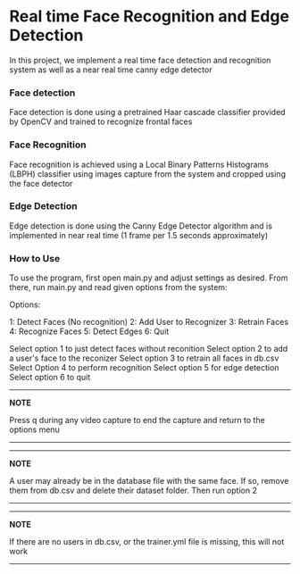 # Real time Face Recognition and Edge Detection
In this project, we implement a real time face detection and recognition system
as well as a near real time canny edge detector

### Face detection
Face detection is done using a pretrained Haar cascade classifier provided by OpenCV and trained to 
recognize frontal faces

### Face Recognition
Face recognition is achieved using a Local Binary Patterns Histograms (LBPH) classifier using images
capture from the system and cropped using the face detector

### Edge Detection
Edge detection is done using the Canny Edge Detector algorithm and is implemented in near real time (1 frame per 1.5 seconds approximately)

### How to Use
To use the program, first open main.py and adjust settings as desired. From there, run main.py and read
given options from the system:


Options:

1: Detect Faces (No recognition)
2: Add User to Recognizer
3: Retrain Faces
4: Recognize Faces
5: Detect Edges
6: Quit


Select option 1 to just detect faces without reconition
Select option 2 to add a user's face to the reconizer
Select option 3 to retrain all faces in db.csv
Select Option 4 to perform recognition
Select option 5 for edge detection
Select option 6 to quit

---
**NOTE**

Press q during any video capture to end the capture and return to the options menu

---
---
**NOTE**

A user may already be in the database file with the same face. If so, remove them from db.csv and delete their dataset folder. Then run option 2

---
---
**NOTE**

If there are no users in db.csv, or the trainer.yml file is missing, this will not work

---